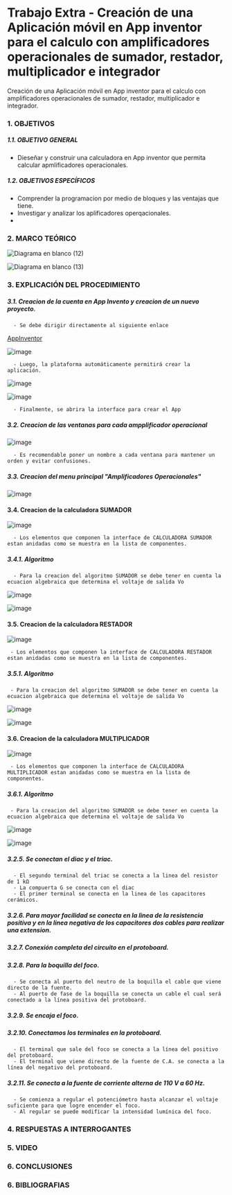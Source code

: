 # Trabajo Extra - Creación de una Aplicación móvil en App inventor para el calculo con amplificadores operacionales de sumador, restador, multiplicador e integrador 
Creación de una Aplicación móvil en App inventor para el calculo con amplificadores operacionales de sumador, restador, multiplicador e integrador.


### 1. OBJETIVOS


##### 1.1. OBJETIVO GENERAL 

- Dieseñar y construir una calculadora en App inventor que permita calcular apmlificadores operacionales.

##### 1.2. OBJETIVOS ESPECÍFICOS

- Comprender la programacion por medio de bloques y las ventajas que tiene.
- Investigar y analizar los aplificadores operqacionales.
- 


### 2. MARCO TEÓRICO


![Diagrama en blanco (12)](https://user-images.githubusercontent.com/93899658/156412004-0c3daa9b-7a8f-4286-ac99-998bfbbefcea.png)

![Diagrama en blanco (13)](https://user-images.githubusercontent.com/93899658/156416181-29ba60df-3e72-4c70-b040-fa6a183f16ba.png)

### 3. EXPLICACIÓN DEL PROCEDIMIENTO

##### 3.1. Creacion de la cuenta en App Invento y creacion de un nuevo proyecto.

      - Se debe dirigir directamente al siguiente enlace 
   [AppInventor](https://appinventor.mit.edu)    

![image](https://user-images.githubusercontent.com/93899658/157027710-06d4a36c-062a-45f2-b287-86410b4bfb2b.png)

      - Luego, la plataforma automáticamente permitirá crear la aplicación.

![image](https://user-images.githubusercontent.com/93899658/157031157-2cada614-9ccb-4cf4-8da7-af9a5073df51.png)

![image](https://user-images.githubusercontent.com/93899658/157031823-70a9d146-97e1-4bd9-85cd-ab67334c50d8.png)
 
      - Finalmente, se abrira la interface para crear el App

##### 3.2. Creacion de las ventanas para cada ampplificador operacional

![image](https://user-images.githubusercontent.com/93899658/157051689-1ededcbd-61df-4619-aee5-e4d74d649060.png)

      - Es recomendable poner un nombre a cada ventana para mantener un orden y evitar confusiones.


##### 3.3. Creacion del menu principal "Amplificadores Operacionales"

![image](https://user-images.githubusercontent.com/93899658/157053226-27700a42-5bb6-4806-bcb0-6437595e72cb.png)




#### 3.4. Creacion de la calculadora SUMADOR


![image](https://user-images.githubusercontent.com/93899658/157056383-10b6e305-ff15-4c75-9c7c-a612569d9efb.png)

      - Los elementos que componen la interface de CALCULADORA SUMADOR estan anidadas como se muestra en la lista de componentes.
      
 ##### 3.4.1. Algoritmo

      - Para la creacion del algoritmo SUMADOR se debe tener en cuenta la ecuacion algebraica que determina el voltaje de salida Vo
      
![image](https://user-images.githubusercontent.com/93899658/157058037-f588ce4a-8e10-4895-8581-7d76b7ce854d.png)

![image](https://user-images.githubusercontent.com/93899658/157061046-416512a8-94d0-4f78-bbde-8a589109f5fe.png)

#### 3.5. Creacion de la calculadora RESTADOR


![image](https://user-images.githubusercontent.com/93899658/157061404-e84930d0-5622-45db-88b4-3975d0f418ce.png)

     - Los elementos que componen la interface de CALCULADORA RESTADOR estan anidadas como se muestra en la lista de componentes.


##### 3.5.1. Algoritmo

     - Para la creacion del algoritmo SUMADOR se debe tener en cuenta la ecuacion algebraica que determina el voltaje de salida Vo

![image](https://user-images.githubusercontent.com/93899658/157061921-7bd7ca9b-f176-4c10-8013-0ef2f9d5c138.png)

![image](https://user-images.githubusercontent.com/93899658/157062698-47e18d1b-c020-426a-a381-364d6fe2a932.png)



#### 3.6.  Creacion de la calculadora MULTIPLICADOR

![image](https://user-images.githubusercontent.com/93899658/157063512-d9b6d262-5e2e-46ca-a634-49d125f8f99f.png)

     - Los elementos que componen la interface de CALCULADORA MULTIPLICADOR estan anidadas como se muestra en la lista de componentes.

##### 3.6.1. Algoritmo


     - Para la creacion del algoritmo SUMADOR se debe tener en cuenta la ecuacion algebraica que determina el voltaje de salida Vo
![image](https://user-images.githubusercontent.com/93899658/157064116-51adc2a4-1f00-49ab-80ff-1754c3450f84.png)

![image](https://user-images.githubusercontent.com/93899658/157064772-705537e0-f217-483e-995f-690d79ede8ee.png)



##### 3.2.5. Se conectan el diac y el triac.

      - El segundo terminal del triac se conecta a la linea del resistor de 1 kΩ
      - La compuerta G se conecta con el diac 
      - El primer terminal se conecta en la linea de los capacitores cerámicos.
      



##### 3.2.6. Para mayor facilidad se conecta en la linea de la resistencia positiva y en la linea negativa de los capacitores dos cables para realizar una extension.



##### 3.2.7. Conexión completa del circuito en el protoboard.



##### 3.2.8. Para la boquilla del foco.

      - Se conecta al puerto del neutro de la boquilla el cable que viene directo de la fuente.
      - Al puerto de fase de la boquilla se conecta un cable el cual será conectado a la línea positiva del protoboard.



##### 3.2.9. Se encaja el foco. 


##### 3.2.10. Conectamos los terminales en la protoboard.

      - El terminal que sale del foco se conecta a la línea del positivo del protoboard.
      - El terminal que viene directo de la fuente de C.A. se conecta a la línea del negativo del protoboard.


##### 3.2.11. Se conecta a la fuente de corriente alterna de 110 V a 60 Hz.

      - Se comienza a regular el potenciómetro hasta alcanzar el voltaje suficiente para que logre encender el foco.
      - Al regular se puede modificar la intensidad lumínica del foco.



### 4. RESPUESTAS A INTERROGANTES




### 5. VIDEO


### 6. CONCLUSIONES 




### 6. BIBLIOGRAFIAS 


